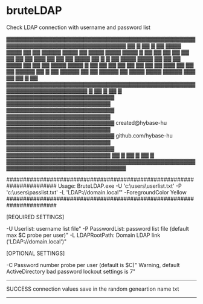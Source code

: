 # bruteLDAP
Check LDAP connection with username and password list


▓▓▓▓▓▓▓▓▓▓▓▓▓▓▓▓▓▓▓▓▓▓▓▓▓▓▓▓▓▓▓▓▓▓▓▓▓▓▓▓▓▓▓▓▓▓▓▓▓▓▓▓▓▓▓▓▓▓▓▓▓▓▓▓▓▓▓▓▓▓▓▓▓▓▓▓▓▓▓▓
▓▓                                                                             ▓
▓▓                                                                             ▓
▓▓    ▓▓▓▓    ▓▓▓▓    ▓▓ ▓▓   ▓▓▓▓▓  ▓▓▓▓       ▓▓     ▓▓▓▓    ▓▓▓▓    ▓▓▓▓    ▓
▓▓    ▓▓ ▓▓   ▓▓ ▓▓   ▓▓ ▓▓    ▓▓    ▓▓▓        ▓▓     ▓▓ ▓▓   ▓▓▓▓    ▓▓ ▓    ▓
▓▓    ▓▓▓▓    ▓▓▓▓    ▓▓ ▓▓    ▓▓    ▓▓▓▓       ▓▓     ▓▓ ▓▓   ▓▓▓▓    ▓▓▓▓    ▓
▓▓    ▓▓ ▓▓   ▓▓ ▓▓   ▓▓ ▓▓    ▓▓    ▓▓▓        ▓▓     ▓▓ ▓▓   ▓▓▓▓▓   ▓▓      ▓
▓▓    ▓▓▓▓▓   ▓▓ ▓▓   ▓▓▓▓▓    ▓▓    ▓▓▓▓       ▓▓▓▓   ▓▓▓▓▓  ▓▓▓ ▓▓   ▓▓      ▓
▓▓   ▓▓▓▓▓▓▓▓▓▓▓▓▓▓▓▓▓▓▓▓▓▓▓▓▓▓▓▓▓▓▓▓▓▓▓▓▓▓▓▓▓▓▓▓▓▓▓▓▓▓▓▓▓▓▓▓▓▓▓▓▓▓▓▓▓▓▓▓▓▓    ▓
▓▓                                                                             ▓
▓▓                                                                             ▓
▓▓▓▓▓▓▓▓▓▓▓▓▓▓▓▓▓▓▓▓▓▓▓▓▓▓▓▓                         ▓▓▓▓▓▓▓▓▓▓▓▓▓▓▓▓▓▓▓▓▓▓▓▓▓▓▓
▓▓▓▓▓▓▓▓▓▓▓▓▓▓▓▓▓▓▓▓▓▓▓▓▓▓▓▓                         ▓▓▓▓▓▓▓▓▓▓▓▓▓▓▓▓▓▓▓▓▓▓▓▓▓▓▓
▓▓▓▓▓▓▓▓▓▓▓▓▓▓▓▓▓▓▓▓▓▓▓▓▓▓▓▓    created@hybase-hu    ▓▓▓▓▓▓▓▓▓▓▓▓▓▓▓▓▓▓▓▓▓▓▓▓▓▓▓
▓▓▓▓▓▓▓▓▓▓▓▓▓▓▓▓▓▓▓▓▓▓▓▓▓▓▓▓   github.com/hybase-hu  ▓▓▓▓▓▓▓▓▓▓▓▓▓▓▓▓▓▓▓▓▓▓▓▓▓▓▓
▓▓▓▓▓▓▓▓▓▓▓▓▓▓▓▓▓▓▓▓▓▓▓▓▓▓▓▓                         ▓▓▓▓▓▓▓▓▓▓▓▓▓▓▓▓▓▓▓▓▓▓▓▓▓▓▓
▓▓                                                                             ▓
▓▓                                                                             ▓
▓▓                                                                             ▓
▓▓▓▓▓▓▓▓▓▓▓▓▓▓▓▓▓▓▓▓▓▓▓▓▓▓▓▓▓▓▓▓▓▓▓▓▓▓▓▓▓▓▓▓▓▓▓▓▓▓▓▓▓▓▓▓▓▓▓▓▓▓▓▓▓▓▓▓▓▓▓▓▓▓▓▓▓▓▓▓



#######################################################################
Usage: BruteLDAP.exe -U 'c:\users\userlist.txt' -P 'c:\users\passlist.txt' -L 'LDAP://domain.local'" -ForegroundColor Yellow
#######################################################################


[REQUIRED SETTINGS]

-U Userlist: username list file"
-P PasswordList: password list file (default max $C probe per user)" 
-L LDAPRootPath: Domain LDAP link ('LDAP://domain.local')"

[OPTIONAL SETTINGS]

-C Password number probe per user (default is $C)"
   Warning, default ActiveDirectory bad password lockout settings is 7"
   
   
   
**********************************************************************
SUCCESS connection values save in the random geneartion name txt
**********************************************************************
